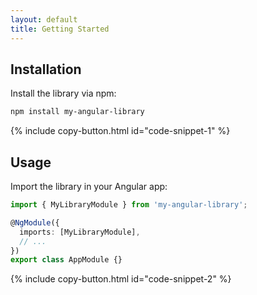 ```yaml
---
layout: default
title: Getting Started
---
```


## Installation

Install the library via npm:

```bash
npm install my-angular-library
```

{% include copy-button.html id="code-snippet-1" %}

## Usage

Import the library in your Angular app:

```typescript
import { MyLibraryModule } from 'my-angular-library';

@NgModule({
  imports: [MyLibraryModule],
  // ...
})
export class AppModule {}
```

{% include copy-button.html id="code-snippet-2" %}

